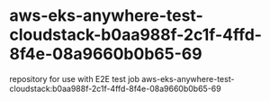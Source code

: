 # aws-eks-anywhere-test-cloudstack-b0aa988f-2c1f-4ffd-8f4e-08a9660b0b65-69
repository for use with E2E test job aws-eks-anywhere-test-cloudstack:b0aa988f-2c1f-4ffd-8f4e-08a9660b0b65-69
